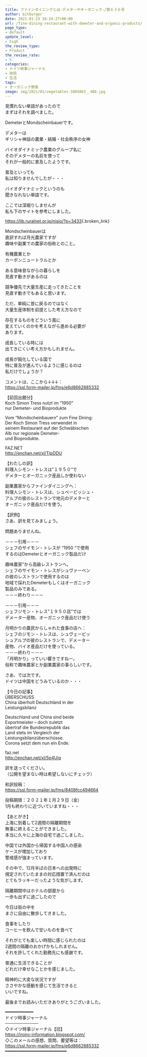 ```yaml
---
title: ファインダイニングとは-デメターやオーガニック-/第６３６号
author: bitburger
date: 2021-01-23 18:24:27+00:00
url: /fine-dining-restaurant-with-demeter-and-organic-products/
page_type:
- default
update_level:
- high
the_review_type:
- Product
the_review_rate:
- 5
categories:
- ドイツ時事ジャーナル
- 技術
- 生活
tags:
- オーガニック野菜
image: img/2021/01/vegetables-1085063__480.jpg
---
```

見慣れない単語があったので  
まずはそれを調べました。

DemeterとMondscheinbauerです。

デメターは  
ギリシャ神話の農業・結婚・社会秩序の女神

バイオダイナミック農業のグループ名に  
そのデメターの名前を使って  
それが一般的に普及したようです。

普及といっても  
私は知りませんでしたが・・・

バイオダイナミックというのも  
聞きなれない単語です。

ここでは深堀りしませんが  
私も下のサイトを参考にしました。

<https://lib.ruralnet.or.jp/nisio/?p=3433>{.broken_link}

  
Mondscheinbauerは  
直訳すれば月光農家ですが  
趣味や副業での農家の俗称とのこと。

有機農業とか  
カーボンニュートラルとか

ある意味昔ながらの暮らしを  
見直す動きがあるのは

競争優先で大量生産に走ってきたことを  
見直す動きでもあると思います。

ただ、単純に昔に戻るのではなく  
大量生産体制を前提とした考え方なので

存在するものをどういう風に  
変えていくのかを考えながら進める必要が  
あります。

成長している時には  
出てきにくい考え方かもしれません。

成長が鈍化している国で  
特に普及が進んでいるように感じるのは  
私だけでしょうか？

  
コメントは、ここから↓↓↓：  
<https://ssl.form-mailer.jp/fms/e6d8662885332>

  
【前回出題分】  
Koch Simon Tress nutzt im &#8220;1950&#8221;  
nur Demeter- und Bioprodukte

Vom &#8220;Mondscheinbauern&#8221; zum Fine Dining:  
Der Koch Simon Tress verwendet in  
seinem Restaurant auf der Schwäbischen  
Alb nur regionale Demeter-  
und Bioprodukte.

FAZ.NET  
<http://enchan.net/xl/TipDDU>

  
【わたしの訳】  
料理人シモン・トレスは&#8221;１９５０&#8221;で  
デメターとオーガニック産品しか使わない

副業農家からファインダイニングへ：  
料理人シモン・トレスは、シュベービッシュ・  
アルプの彼のレストランで地元のデメターと  
オーガニック産品だけを使う。

  
【訳例】  
さあ、訳を見てみましょう。

問題ありませんね。

－－－引用－－－  
シェフのサイモン・トレスが &#8220;1950 &#8220;で使用  
するのはDemeterとオーガニック製品だけ

趣味農家“から高級レストランへ。  
シェフのサイモン・トレスがシュヴァーベン  
の彼のレストランで使用するのは  
地域で採れたDemeterもしくはオーガニック  
製品のみである。  
－－－終わり－－－

  
－－－引用－－－  
シェフジモン・トレス”１９５０店”では  
デメーター産物、オーガニック産品だけ使う

月明かりの農民からしゃれた食事の店へ：  
シェフのジモン・トレスは、シュヴェービッ  
シュアルプの彼のレストランで、デメーター  
産物、バイオ産品だけを使っている。  
－－－終わり－－－  
「月明かり」っていい響きですねー。  
俗称で趣味農家とか副業農家の事らしいです。

さあ、では次です。  
ドイツは中国をどうみているのか・・・

【今日の記事】  
ÜBERSCHUSS  
China überholt Deutschland in der  
Leistungsbilanz

Deutschland und China sind beide  
Exportmeister &#8211; doch zuletzt  
übertraf die Bundesrepublik das  
Land stets im Vergleich der  
Leistungsbilanzüberschüsse.  
Corona setzt dem nun ein Ende.

faz.net  
<http://enchan.net/xl/5p4Uiq>

訳を送ってください。  
（公開を望まない時は希望しないにチェック）

和訳投稿：  
 <https://ssl.form-mailer.jp/fms/8408fcc494664>

投稿期限：２０２１年１月２９日（金）  
1月も終わりに近づいていますね・・・

【あとがき】  
上海に到着して2週間の隔離期間を  
無事に終えることができました。  
本当に久々に上海の自宅で過ごしました。

中国では外国から帰国する中国人の感染  
ケースが増加しており  
警戒感が強まっています。

その中で、12月半ばの日本への出発時に  
規定されていたままの対応措置で済んだのは  
とてもラッキーだったような気がします。

隔離期間中はホテルの部屋から  
一歩も出ずに過ごしたので

今日は街の中を  
まさに自由に散歩してきました。

食事をしたり  
コーヒーを飲んで甘いものを食べて

それがとても楽しい時間に感じられたのは  
2週間の隔離のおかげかもしれません。  
それを許してくれた勤務先にも感謝です。

普通に生活できることが  
どれだけ幸せなことかを感じました。

精神的に大変な状況ですが  
ささやかな感動を感じて生活できると  
いいですね。

  
最後までお読みいただきありがとうございました。

━━━━━━━━━━━  
ドイツ時事ジャーナル  
───────────  
◇ドイツ時事ジャーナル【旧】  
<https://iroiro-information.blogspot.com/>  
◇このメールの感想、質問、要望等は：  
<https://ssl.form-mailer.jp/fms/e6d8662885332>  
━━━━━━━━━━━━━━━━━━━━━━━━